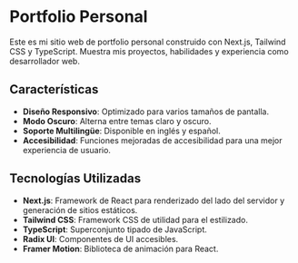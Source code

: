 # Portfolio Personal

Este es mi sitio web de portfolio personal construido con Next.js, Tailwind CSS y TypeScript. Muestra mis proyectos, habilidades y experiencia como desarrollador web.

## Características

- **Diseño Responsivo**: Optimizado para varios tamaños de pantalla.
- **Modo Oscuro**: Alterna entre temas claro y oscuro.
- **Soporte Multilingüe**: Disponible en inglés y español.
- **Accesibilidad**: Funciones mejoradas de accesibilidad para una mejor experiencia de usuario.

## Tecnologías Utilizadas

- **Next.js**: Framework de React para renderizado del lado del servidor y generación de sitios estáticos.
- **Tailwind CSS**: Framework CSS de utilidad para el estilizado.
- **TypeScript**: Superconjunto tipado de JavaScript.
- **Radix UI**: Componentes de UI accesibles.
- **Framer Motion**: Biblioteca de animación para React.
